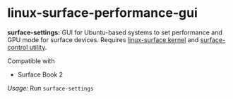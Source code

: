 # linux-surface-performance-gui

**surface-settings:** GUI for Ubuntu-based systems to set performance and GPU mode
for surface devices. Requires [linux-surface kernel](https://github.com/linux-surface/linux-surface) and [surface-control utility](https://github.com/linux-surface/surface-control).

Compatible with

* Surface Book 2

*Usage:* Run `surface-settings`
